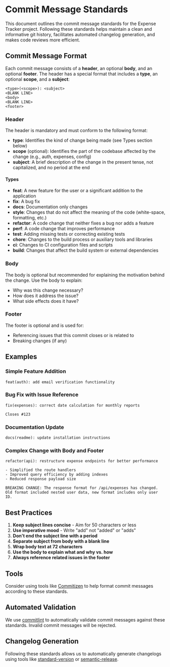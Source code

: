 # Commit Message Standards

This document outlines the commit message standards for the Expense Tracker project. Following these standards helps maintain a clean and informative git history, facilitates automated changelog generation, and makes code reviews more efficient.

## Commit Message Format

Each commit message consists of a **header**, an optional **body**, and an optional **footer**. The header has a special format that includes a **type**, an optional **scope**, and a **subject**:

```
<type>(<scope>): <subject>
<BLANK LINE>
<body>
<BLANK LINE>
<footer>
```

### Header

The header is mandatory and must conform to the following format:

- **type**: Identifies the kind of change being made (see Types section below)
- **scope** (optional): Identifies the part of the codebase affected by the change (e.g., auth, expenses, config)
- **subject**: A brief description of the change in the present tense, not capitalized, and no period at the end

#### Types

- **feat**: A new feature for the user or a significant addition to the application
- **fix**: A bug fix
- **docs**: Documentation only changes
- **style**: Changes that do not affect the meaning of the code (white-space, formatting, etc.)
- **refactor**: A code change that neither fixes a bug nor adds a feature
- **perf**: A code change that improves performance
- **test**: Adding missing tests or correcting existing tests
- **chore**: Changes to the build process or auxiliary tools and libraries
- **ci**: Changes to CI configuration files and scripts
- **build**: Changes that affect the build system or external dependencies

### Body

The body is optional but recommended for explaining the motivation behind the change. Use the body to explain:

- Why was this change necessary?
- How does it address the issue?
- What side effects does it have?

### Footer

The footer is optional and is used for:

- Referencing issues that this commit closes or is related to
- Breaking changes (if any)

## Examples

### Simple Feature Addition

```
feat(auth): add email verification functionality
```

### Bug Fix with Issue Reference

```
fix(expenses): correct date calculation for monthly reports

Closes #123
```

### Documentation Update

```
docs(readme): update installation instructions
```

### Complex Change with Body and Footer

```
refactor(api): restructure expense endpoints for better performance

- Simplified the route handlers
- Improved query efficiency by adding indexes
- Reduced response payload size

BREAKING CHANGE: The response format for /api/expenses has changed.
Old format included nested user data, new format includes only user ID.
```

## Best Practices

1. **Keep subject lines concise** - Aim for 50 characters or less
2. **Use imperative mood** - Write "add" not "added" or "adds"
3. **Don't end the subject line with a period**
4. **Separate subject from body with a blank line**
5. **Wrap body text at 72 characters**
6. **Use the body to explain what and why vs. how**
7. **Always reference related issues in the footer**

## Tools

Consider using tools like [Commitizen](https://github.com/commitizen/cz-cli) to help format commit messages according to these standards.

## Automated Validation

We use [commitlint](https://commitlint.js.org/) to automatically validate commit messages against these standards. Invalid commit messages will be rejected.

## Changelog Generation

Following these standards allows us to automatically generate changelogs using tools like [standard-version](https://github.com/conventional-changelog/standard-version) or [semantic-release](https://github.com/semantic-release/semantic-release). 